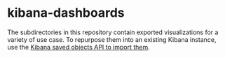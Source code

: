 # kibana-dashboards

The subdirectories in this repository contain exported visualizations for a variety of use case.
To repurpose them into an existing Kibana instance, use the [Kibana saved objects API to import them][import].

[import]: https://www.elastic.co/guide/en/kibana/current/managing-saved-objects.html
